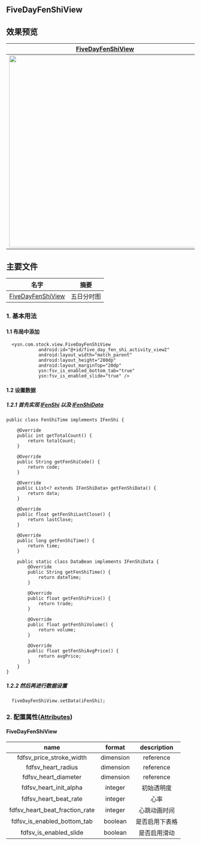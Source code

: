 ## FiveDayFenShiView

## 效果预览

| [FiveDayFenShiView]                    | 
| ------------------------------- | 
| <img src="images/fivedayfenshiview.gif" height="512" /> |


## 主要文件
| 名字             | 摘要           |
| ---------------- | -------------- |
| [FiveDayFenShiView] | 五日分时图 |


### 1. 基本用法

#### 1.1 布局中添加
```android
  <ysn.com.stock.view.FiveDayFenShiView
            android:id="@+id/five_day_fen_shi_activity_view2"
            android:layout_width="match_parent"
            android:layout_height="280dp"
            android:layout_marginTop="20dp"
            ysn:fsv_is_enabled_bottom_tab="true"
            ysn:fsv_is_enabled_slide="true" />
```

#### 1.2 设置数据

##### 1.2.1 首先实现 [IFenShi] 以及 [IFenShiData] 
```android
public class FenShiTime implements IFenShi {

    @Override
    public int getTotalCount() {
        return totalCount;
    }

    @Override
    public String getFenShiCode() {
        return code;
    }

    @Override
    public List<? extends IFenShiData> getFenShiData() {
        return data;
    }

    @Override
    public float getFenShiLastClose() {
        return lastClose;
    }

    @Override
    public long getFenShiTime() {
        return time;
    }

    public static class DataBean implements IFenShiData {
        @Override
        public String getFenShiTime() {
            return dateTime;
        }

        @Override
        public float getFenShiPrice() {
            return trade;
        }

        @Override
        public float getFenShiVolume() {
            return volume;
        }

        @Override
        public float getFenShiAvgPrice() {
            return avgPrice;
        }
    }
}

```
##### 1.2.2 然后再进行数据设置
```android
  fiveDayFenShiView.setData(iFenShi);
```


### 2. 配置属性([Attributes])

#### FiveDayFenShiView
|name|format|description|
|:---:|:---:|:---:|
| fdfsv_price_stroke_width | dimension|reference | 价格线宽度 |
| fdfsv_heart_radius | dimension|reference | 心脏半径 |
| fdfsv_heart_diameter | dimension|reference | 心脏直径 |
| fdfsv_heart_init_alpha | integer | 初始透明度 |
| fdfsv_heart_beat_rate | integer | 心率 |
| fdfsv_heart_beat_fraction_rate | integer | 心跳动画时间 |
| fdfsv_is_enabled_bottom_tab | boolean | 是否启用下表格 |
| fdfsv_is_enabled_slide | boolean | 是否启用滑动 |

[FiveDayFenShiView]:https://github.com/yangsanning/StockView/blob/master/stock/src/main/java/ysn/com/stock/view/FiveDayFenShiView.java
[IFenShi]:https://github.com/yangsanning/StockView/blob/master/stock/src/main/java/ysn/com/stock/bean/IFenShi.java
[IFenShiData]:https://github.com/yangsanning/StockView/blob/master/stock/src/main/java/ysn/com/stock/bean/IFenShiData.java
[Attributes]:https://github.com/yangsanning/StockView/blob/master/stock/src/main/res/values/attrs_five_day_fen_shi.xml

